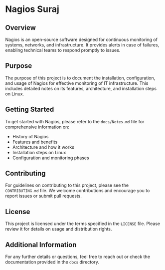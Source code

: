 # Nagios Suraj

## Overview
Nagios is an open-source software designed for continuous monitoring of systems, networks, and infrastructure. It provides alerts in case of failures, enabling technical teams to respond promptly to issues.

## Purpose
The purpose of this project is to document the installation, configuration, and usage of Nagios for effective monitoring of IT infrastructure. This includes detailed notes on its features, architecture, and installation steps on Linux.

## Getting Started
To get started with Nagios, please refer to the `docs/Notes.md` file for comprehensive information on:

- History of Nagios
- Features and benefits
- Architecture and how it works
- Installation steps on Linux
- Configuration and monitoring phases

## Contributing
For guidelines on contributing to this project, please see the `CONTRIBUTING.md` file. We welcome contributions and encourage you to report issues or submit pull requests.

## License
This project is licensed under the terms specified in the `LICENSE` file. Please review it for details on usage and distribution rights.

## Additional Information
For any further details or questions, feel free to reach out or check the documentation provided in the `docs` directory.